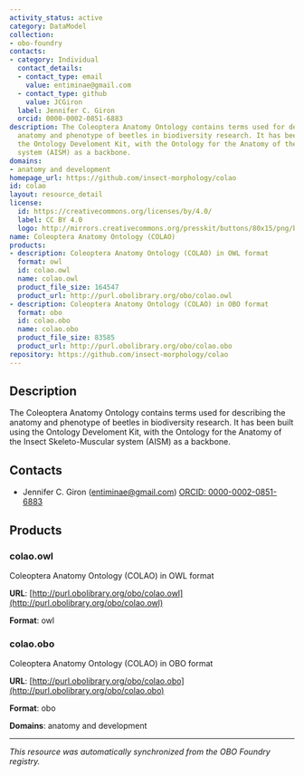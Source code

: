 ```yaml
---
activity_status: active
category: DataModel
collection:
- obo-foundry
contacts:
- category: Individual
  contact_details:
  - contact_type: email
    value: entiminae@gmail.com
  - contact_type: github
    value: JCGiron
  label: Jennifer C. Giron
  orcid: 0000-0002-0851-6883
description: The Coleoptera Anatomy Ontology contains terms used for describing the
  anatomy and phenotype of beetles in biodiversity research. It has been built using
  the Ontology Develoment Kit, with the Ontology for the Anatomy of the Insect Skeleto-Muscular
  system (AISM) as a backbone.
domains:
- anatomy and development
homepage_url: https://github.com/insect-morphology/colao
id: colao
layout: resource_detail
license:
  id: https://creativecommons.org/licenses/by/4.0/
  label: CC BY 4.0
  logo: http://mirrors.creativecommons.org/presskit/buttons/80x15/png/by.png
name: Coleoptera Anatomy Ontology (COLAO)
products:
- description: Coleoptera Anatomy Ontology (COLAO) in OWL format
  format: owl
  id: colao.owl
  name: colao.owl
  product_file_size: 164547
  product_url: http://purl.obolibrary.org/obo/colao.owl
- description: Coleoptera Anatomy Ontology (COLAO) in OBO format
  format: obo
  id: colao.obo
  name: colao.obo
  product_file_size: 83585
  product_url: http://purl.obolibrary.org/obo/colao.obo
repository: https://github.com/insect-morphology/colao
---
```

## Description

The Coleoptera Anatomy Ontology contains terms used for describing the anatomy and phenotype of beetles in biodiversity research. It has been built using the Ontology Develoment Kit, with the Ontology for the Anatomy of the Insect Skeleto-Muscular system (AISM) as a backbone.

## Contacts

- Jennifer C. Giron (entiminae@gmail.com) [ORCID: 0000-0002-0851-6883](https://orcid.org/0000-0002-0851-6883)

## Products

### colao.owl

Coleoptera Anatomy Ontology (COLAO) in OWL format

**URL**: [http://purl.obolibrary.org/obo/colao.owl](http://purl.obolibrary.org/obo/colao.owl)

**Format**: owl

### colao.obo

Coleoptera Anatomy Ontology (COLAO) in OBO format

**URL**: [http://purl.obolibrary.org/obo/colao.obo](http://purl.obolibrary.org/obo/colao.obo)

**Format**: obo

**Domains**: anatomy and development

---

*This resource was automatically synchronized from the OBO Foundry registry.*
